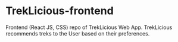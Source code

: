 # TrekLicious-frontend
Frontend (React JS, CSS) repo of TrekLicious Web App. TrekLicious recommends treks to the User based on their preferences.
